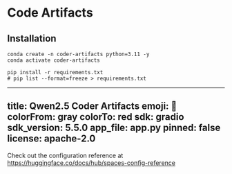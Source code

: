 # Code Artifacts

## Installation

```
conda create -n coder-artifacts python=3.11 -y
conda activate coder-artifacts
```

```
pip install -r requirements.txt
# pip list --format=freeze > requirements.txt
```

---
title: Qwen2.5 Coder Artifacts
emoji: 🐢
colorFrom: gray
colorTo: red
sdk: gradio
sdk_version: 5.5.0
app_file: app.py
pinned: false
license: apache-2.0
---

Check out the configuration reference at https://huggingface.co/docs/hub/spaces-config-reference
